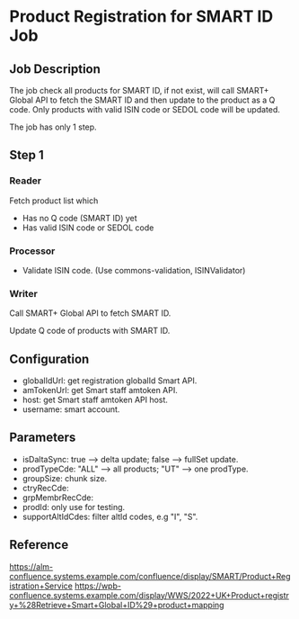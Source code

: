 # Product Registration for SMART ID Job

## Job Description

The job check all products for SMART ID, if not exist, will call SMART+ Global API to fetch the SMART ID and then update to the product as a Q code. Only products with valid ISIN code or SEDOL code will be updated.

The job has only 1 step.

## Step 1

### Reader

Fetch product list which

- Has no Q code (SMART ID) yet
- Has valid ISIN code or SEDOL code

### Processor

- Validate ISIN code. (Use commons-validation, ISINValidator)

### Writer

Call SMART+ Global API to fetch SMART ID.

Update Q code of products with SMART ID.

## Configuration
- globalIdUrl: get registration globalId Smart API.
- amTokenUrl: get Smart staff amtoken API.
- host: get Smart staff amtoken API host.
- username: smart account.
 

## Parameters
- isDaltaSync: true --> delta update; false --> fullSet update.
- prodTypeCde: "ALL" --> all products; "UT" --> one prodType.
- groupSize: chunk size.
- ctryRecCde: 
- grpMembrRecCde: 
- prodId: only use for testing. 
- supportAltIdCdes: filter altId codes, e.g "I", "S".


## Reference
https://alm-confluence.systems.example.com/confluence/display/SMART/Product+Registration+Service
https://wpb-confluence.systems.example.com/display/WWS/2022+UK+Product+registry+%28Retrieve+Smart+Global+ID%29+product+mapping

